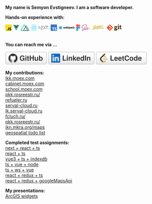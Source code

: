 **My name is Semyon Evstigneev. I am a software developer.**

**Hands-on experience with:**  

<code><img height="20" src="img/js.svg"></code>
<code><img height="20" src="img/vue.svg"></code>
<code><img height="20" src="img/nuxt.svg"></code>
<code><img height="20" src="img/react.svg"></code>
<code><img height="20" src="img/nextjs.svg"></code>
<code><img height="20" src="img/ts.svg"></code>
<code><img height="20" src="img/webpack.svg"></code>
<code><img height="20" src="img/figma.svg"></code>
<code><img height="20" src="img/sass.svg"></code>
<code><img height="20" src="img/babel.svg"></code>
<code><img height="20" src="img/git.svg"></code>
</br></br>

**You can reach me via …** 
<p align="left">
	<a href="https://github.com/Sevser"><img src="img/github.svg" alt="GitHub"></a>
	<a href="https://www.linkedin.com/in/semyon-evstigneev-981a73164"><img src="img/linkedin.svg" alt="LinkedIn"></a>
	<a href="https://leetcode.com/sevser40/"><img src="img/leetcode.svg" alt="LeetCode"></a>
</p>

**My contributions:** <br/>
[lkk.moex.com](https://lkk.moex.com/) <br/>
[cabinet.moex.com](https://cabinet.moex.com/) <br/>
[school.moex.com](https://school.moex.com/) <br/>
[pkk.rosreestr.ru/](https://pkk.rosreestr.ru/) <br/>
[refueler.ru](https://refueler.ru/#/) <br/>
[serval-cloud.ru](https://serval-cloud.ru/) <br/>
[lk.serval-cloud.ru](https://lk.serval-cloud.ru/) <br/>
[fcluch.ru/](https://fcluch.ru/) <br/>
[pkk.rosreestr.ru/](https://pkk.rosreestr.ru/) <br/>
[ikn.mkra.org/maps](https://ikn.mkra.org/maps/?type=0) <br/>
[geospatial todo list](https://sevser.github.io/react-leaflet-todo) <br/>

**Completed test assignments:**<br/>
[next + react + ts](https://sevser.github.io/KiwiTestAssignment/)<br />
[react + ts](https://sevser.github.io/bluesweaterstudio-test-assignment/)<br />
[vue3 + ts + indexdb](https://sevser.github.io/joinbrands_test_assgnment/)<br />
[ts + vue + node](https://github.com/Sevser/low-code)<br />
[ts + ws + vue](https://sevser.github.io/atlant_io/)<br />
[react + redux + ts](https://sevser.github.io/react-typescript-first-attempt/)<br />
[react + redux + googleMapsApi](https://sevser.github.io/test_task_kiko/)<br />

**My presentations:** <br/>
[ArcGIS widgets](https://www.youtube.com/watch?v=yx1UjblSYuo) <br/>
